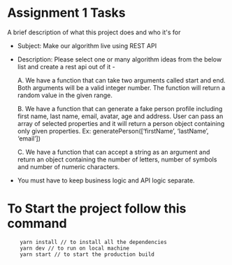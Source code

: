 # Assignment 1 Tasks

A brief description of what this project does and who it's for

- Subject: Make our algorithm live using REST API
- Description: Please select one or many algorithm ideas from the below list and create a rest api out of it -

  A. We have a function that can take two arguments called start and end. Both arguments will be a valid integer number. The function will return a random value in the given range.

  B. We have a function that can generate a fake person profile including first name, last name, email, avatar, age and address. User can pass an array of selected properties and it will return a person object containing only given properties. Ex: generatePerson([’firstName’, ‘lastName’, ‘email’])

  C. We have a function that can accept a string as an argument and return an object containing the number of letters, number of symbols and number of numeric characters.

- You must have to keep business logic and API logic separate.

# To Start the project follow this command

```
    yarn install // to install all the dependencies
    yarn dev // to run on local machine
    yarn start // to start the production build
```

